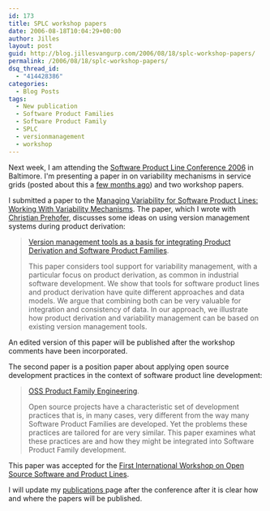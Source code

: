 ```yaml
---
id: 173
title: SPLC workshop papers
date: 2006-08-18T10:04:29+00:00
author: Jilles
layout: post
guid: http://blog.jillesvangurp.com/2006/08/18/splc-workshop-papers/
permalink: /2006/08/18/splc-workshop-papers/
dsq_thread_id:
  - "414428386"
categories:
  - Blog Posts
tags:
  - New publication
  - Software Product Families
  - Software Product Family
  - SPLC
  - versionmanagement
  - workshop
---
```

Next week, I am attending the <a href="http://www.sei.cmu.edu/splc2006/">Software Product Line Conference 2006</a> in Baltimore. I'm presenting a paper in on variability mechanisms in service grids (posted about this a <a href="http://blog.jillesvangurp.com/2006/05/30/new-papers/">few months ago</a>) and two workshop papers.

I submitted a paper to the <a href="http://www.sei.cmu.edu/splc2006/variability_workshop.html">Managing Variability for Software Product Lines: Working With Variability Mechanisms</a>. The paper, which I wrote with <a href="http://www.prehofer.de/">Christian Prehofer</a>, discusses some ideas on using version management systems during product derivation:
<blockquote><a id="p172" title="Version management tools as a basis for integrating Product Derivation and Software Product Families" href="http://www.jillesvangurp.com/static/svmusingsvn-final.pdf">Version management tools as a basis for integrating Product Derivation and Software Product Families</a>.

This paper considers tool support for variability management, with a particular focus on product derivation, as common in industrial software development. We show that tools for software product lines and product derivation have quite different approaches and data models. We argue that combining both can be very valuable for integration and consistency of data. In our approach, we illustrate how product derivation and variability management can be based on existing version management tools.</blockquote>
An edited version of this paper will be published after the workshop comments have been incorporated.

The second paper is a position paper about applying open source development practices in the context of software product line development: <a id="p174" href="http://blog.jillesvangurp.com/wp-content/uploads/2006/08/jillesvangurp.pdf"></a>
<blockquote><a id="p174" href="http://blog.jillesvangurp.com/wp-content/uploads/2006/08/jillesvangurp.pdf">OSS Product Family Engineering</a>.

Open source projects have a characteristic set of development practices that is, in many cases, very different from the way many Software Product Families are developed. Yet the problems these practices are tailored for are very similar. This paper examines what these practices are and how they might be integrated into Software Product Family development.</blockquote>
This paper was accepted for the <a href="http://www.dsi.unifi.it/osspl06/">First International Workshop on Open Source Software and Product Lines</a>.

I will update my <a href="http://publications.jillesvangurp.com">publications </a>page after the conference after it is clear how and where the papers will be published.